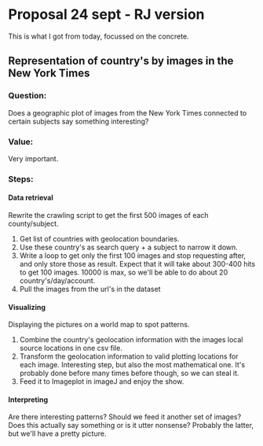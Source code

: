 # Proposal 24 sept - RJ version

This is what I got from today, focussed on the concrete.

## Representation of country's by images in the New York Times

### Question:
Does a geographic plot of images from the New York Times connected to certain subjects say something interesting?

### Value:
Very important.

### Steps:

#### Data retrieval
Rewrite the crawling script to get the first 500 images of each county/subject.

1. Get list of countries with geolocation boundaries.
2. Use these country's as search query + a subject to narrow it down.
3. Write a loop to get only the first 100 images and stop requesting after, and only store those as result. Expect that it will take about 300-400 hits to get 100 images. 10000 is max, so we'll be able to do about 20 country's/day/account. 
4. Pull the images from the url's in the dataset

#### Visualizing
Displaying the pictures on a world map to spot patterns. 

1. Combine the country's geolocation information with the images local source locations in one csv file.
2. Transform the geolocation information to valid plotting locations for each image. Interesting step, but also the most mathematical one. It's probably done before many times before though, so we can steal it.
3. Feed it to Imageplot in imageJ and enjoy the show.

#### Interpreting
Are there interesting patterns? Should we feed it another set of images? Does this actually say something or is it utter nonsense? Probably the latter, but we'll have a pretty picture. 